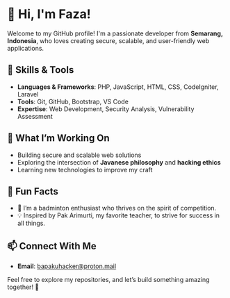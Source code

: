 # 👋 Hi, I'm Faza!  

Welcome to my GitHub profile! I'm a passionate developer from **Semarang, Indonesia**, who loves creating secure, scalable, and user-friendly web applications.  

## 🔧 Skills & Tools  
- **Languages & Frameworks**: PHP, JavaScript, HTML, CSS, CodeIgniter, Laravel  
- **Tools**: Git, GitHub, Bootstrap, VS Code  
- **Expertise**: Web Development, Security Analysis, Vulnerability Assessment  

## 🚀 What I’m Working On  
- Building secure and scalable web solutions  
- Exploring the intersection of **Javanese philosophy** and **hacking ethics**  
- Learning new technologies to improve my craft  

## 🌟 Fun Facts  
- 🎯 I’m a badminton enthusiast who thrives on the spirit of competition.  
- 💡 Inspired by Pak Arimurti, my favorite teacher, to strive for success in all things.  

## 📫 Connect With Me  
- **Email**: [bapakuhacker@proton.mail](mailto:bapakuhacker@proton.mail)  

Feel free to explore my repositories, and let’s build something amazing together! 🚀  

